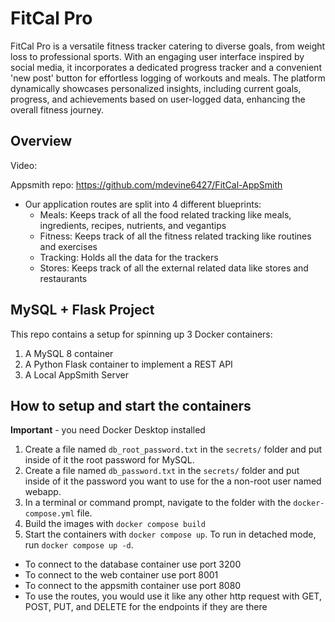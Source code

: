 # FitCal Pro
FitCal Pro is a versatile fitness tracker catering to diverse goals, from weight loss to professional sports. With an engaging user interface inspired by social media, it incorporates a dedicated progress tracker and a convenient 'new post' button for effortless logging of workouts and meals. The platform dynamically showcases personalized insights, including current goals, progress, and achievements based on user-logged data, enhancing the overall fitness journey.

## Overview

Video:

Appsmith repo: https://github.com/mdevine6427/FitCal-AppSmith

- Our application routes are split into 4 different blueprints:
    - Meals: Keeps track of all the food related tracking like meals, ingredients, recipes, nutrients, and vegantips
    - Fitness: Keeps track of all the fitness related tracking like routines and exercises
    - Tracking: Holds all the data for the trackers
    - Stores: Keeps track of all the external related data like stores and restaurants


## MySQL + Flask Project

This repo contains a setup for spinning up 3 Docker containers: 
1. A MySQL 8 container
1. A Python Flask container to implement a REST API
1. A Local AppSmith Server

## How to setup and start the containers
**Important** - you need Docker Desktop installed

1. Create a file named `db_root_password.txt` in the `secrets/` folder and put inside of it the root password for MySQL. 
1. Create a file named `db_password.txt` in the `secrets/` folder and put inside of it the password you want to use for the a non-root user named webapp. 
1. In a terminal or command prompt, navigate to the folder with the `docker-compose.yml` file.  
1. Build the images with `docker compose build`
1. Start the containers with `docker compose up`.  To run in detached mode, run `docker compose up -d`. 

- To connect to the database container use port 3200
- To connect to the web container use port 8001
- To connect to the appsmith container use port 8080
- To use the routes, you would use it like any other http request with GET, POST, PUT, and DELETE for the endpoints if they are there




